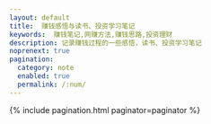 ```yaml
---
layout: default 
title:  赚钱感悟与读书、投资学习笔记
keywords:  赚钱笔记,网赚方法,赚钱思路,投资理财
description: 记录赚钱过程的一些感悟，读书、投资学习笔记
noprenext: true
pagination:
  category: note
  enabled: true
  permalink: /:num/
---
```


{% include pagination.html paginator=paginator %}
